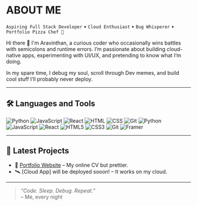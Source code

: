 # ABOUT ME

`Aspiring Full Stack Developer` • `Cloud Enthusiast` • `Bug Whisperer` • `Portfolio Pizza Chef 🍕`

Hi there 👋 I'm Aravinthan, a curious coder who occasionally wins battles with semicolons and runtime errors. I’m passionate about building cloud-native apps, experimenting with UI/UX, and pretending to know what I’m doing.

In my spare time, I debug my soul, scroll through Dev memes, and build cool stuff I’ll probably never deploy.

---

## 🛠 Languages and Tools

![Python](https://img.shields.io/badge/-Python-05122A?style=flat&logo=python)
![JavaScript](https://img.shields.io/badge/-JavaScript-05122A?style=flat&logo=javascript)
![React](https://img.shields.io/badge/-React-05122A?style=flat&logo=react)
![HTML](https://img.shields.io/badge/-HTML-05122A?style=flat&logo=html5)
![CSS](https://img.shields.io/badge/CSS3-1572B6?style=flat&logo=css3&logoColor=white)
![Git](https://img.shields.io/badge/-Git-05122A?style=flat&logo=git)
![Python](https://img.shields.io/badge/Python-3776AB?style=flat&logo=python&logoColor=white)
![JavaScript](https://img.shields.io/badge/JavaScript-F7DF1E?style=flat&logo=javascript&logoColor=black)
![React](https://img.shields.io/badge/React-20232A?style=flat&logo=react&logoColor=61DAFB)
![HTML5](https://img.shields.io/badge/HTML5-E34F26?style=flat&logo=html5&logoColor=white)
![CSS3](https://img.shields.io/badge/CSS3-1572B6?style=flat&logo=css3&logoColor=white)
![Git](https://img.shields.io/badge/Git-F05032?style=flat&logo=git&logoColor=white)
![Framer](https://img.shields.io/badge/Framer-0055FF?style=flat&logo=framer&logoColor=white)


---

## 🚀 Latest Projects

- 🎨 [Portfolio Website](https://arvfolio.framer.website/) – My online CV but prettier.
- 🛰️ [Cloud App] will be deployed sooon! – It works on my cloud.

---

> _“Code. Sleep. Debug. Repeat.”_  
> – Me, every night

